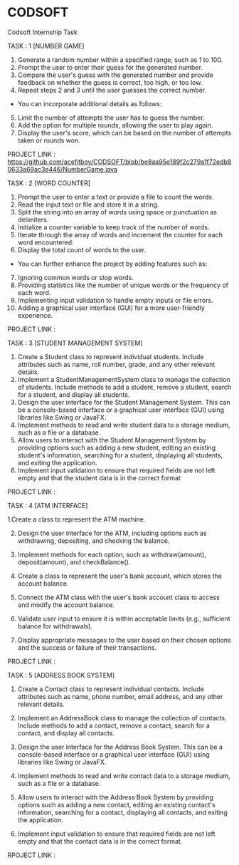 # CODSOFT
Codsoft Internship Task

TASK : 1 [NUMBER GAME]

1. Generate a random number within a specified range, such as 1 to 100.
2. Prompt the user to enter their guess for the generated number.
3. Compare the user's guess with the generated number and provide feedback on whether the guess
is correct, too high, or too low.
4. Repeat steps 2 and 3 until the user guesses the correct number.

* You can incorporate additional details as follows:

5. Limit the number of attempts the user has to guess the number.
6. Add the option for multiple rounds, allowing the user to play again.
7. Display the user's score, which can be based on the number of attempts taken or rounds won.

PROJECT LINK :  https://github.com/acefitboy/CODSOFT/blob/be8aa95e189f2c279a1f72edb80633a69ac3e446/NumberGame.java

TASK : 2 [WORD COUNTER]

1. Prompt the user to enter a text or provide a file to count the words.
2. Read the input text or file and store it in a string.
3. Split the string into an array of words using space or punctuation as delimiters.
4. Initialize a counter variable to keep track of the number of words.
5. Iterate through the array of words and increment the counter for each word encountered.
6. Display the total count of words to the user.

* You can further enhance the project by adding features such as:

7. Ignoring common words or stop words.
8. Providing statistics like the number of unique words or the frequency of each word.
9. Implementing input validation to handle empty inputs or file errors.
10. Adding a graphical user interface (GUI) for a more user-friendly experience.

PROJECT LINK :

TASK : 3 [STUDENT MANAGEMENT SYSTEM]

1. Create a Student class to represent individual students. Include attributes such as name, roll
number, grade, and any other relevant details.
2. Implement a StudentManagementSystem class to manage the collection of students. Include
methods to add a student, remove a student, search for a student, and display all students.
3. Design the user interface for the Student Management System. This can be a console-based
interface or a graphical user interface (GUI) using libraries like Swing or JavaFX.
4. Implement methods to read and write student data to a storage medium, such as a file or a
database.
5. Allow users to interact with the Student Management System by providing options such as
adding a new student, editing an existing student's information, searching for a student, displaying all
students, and exiting the application.
6. Implement input validation to ensure that required fields are not left empty and that the student
data is in the correct format

PROJECT LINK : 

TASK : 4 [ATM INTERFACE]

1.Create a class to represent the ATM machine.

2. Design the user interface for the ATM, including options such as withdrawing, depositing, and
checking the balance.

3. Implement methods for each option, such as withdraw(amount), deposit(amount), and
checkBalance().

4. Create a class to represent the user's bank account, which stores the account balance.
  
5. Connect the ATM class with the user's bank account class to access and modify the account
balance.
6. Validate user input to ensure it is within acceptable limits (e.g., sufficient balance for withdrawals).
7. Display appropriate messages to the user based on their chosen options and the success or failure
of their transactions.

PROJECT LINK :  

TASK : 5 [ADDRESS BOOK SYSTEM]

1. Create a Contact class to represent individual contacts. Include attributes such as name, phone
number, email address, and any other relevant details.

2. Implement an AddressBook class to manage the collection of contacts. Include methods to add a
contact, remove a contact, search for a contact, and display all contacts.

3. Design the user interface for the Address Book System. This can be a console-based interface or a
graphical user interface (GUI) using libraries like Swing or JavaFX.

4. Implement methods to read and write contact data to a storage medium, such as a file or a
database.

5. Allow users to interact with the Address Book System by providing options such as adding a new
contact, editing an existing contact's information, searching for a contact, displaying all contacts, and
exiting the application.

6. Implement input validation to ensure that required fields are not left empty and that the contact
data is in the correct format.

RPOJECT LINK : 
